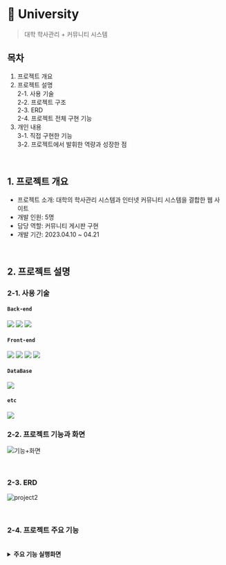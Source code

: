 # :pushpin: University
> 대학 학사관리 + 커뮤니티 시스템  

## 목차
1. 프로젝트 개요
2. 프로젝트 설명<br>
	2-1. 사용 기술<br>
    	2-2. 프로젝트 구조<br>
    	2-3. ERD<br>
   	2-4. 프로젝트 전체 구현 기능<br>
3. 개인 내용<br>
	3-1. 직접 구현한 기능<br>
	3-2. 프로젝트에서 발휘한 역량과 성장한 점

<br>

## 1. 프로젝트 개요
- 프로젝트 소개: 대학의 학사관리 시스템과 인터넷 커뮤니티 시스템을 결합한 웹 사이트
- 개발 인원: 5명
- 담당 역할: 커뮤니티 게시판 구현
- 개발 기간: 2023.04.10 ~ 04.21
<br>

## 2. 프로젝트 설명

### 2-1. 사용 기술

#### `Back-end`
<div>
<img src="https://img.shields.io/badge/java-007396?style=for-the-badge&logo=OpenJDK&logoColor=white">
<img src="https://img.shields.io/badge/spring-6DB33F?style=for-the-badge&logo=spring&logoColor=white">
<img src="https://img.shields.io/badge/apache tomcat-F8DC75?style=for-the-badge&logo=apachetomcat&logoColor=white">
</div>

#### `Front-end`
<div>
<img src="https://img.shields.io/badge/html5-E34F26?style=for-the-badge&logo=html5&logoColor=white">
<img src="https://img.shields.io/badge/css-1572B6?style=for-the-badge&logo=css3&logoColor=white">
<img src="https://img.shields.io/badge/javascript-F7DF1E?style=for-the-badge&logo=javascript&logoColor=black">
<img src="https://img.shields.io/badge/jquery-0769AD?style=for-the-badge&logo=jquery&logoColor=white">
</div>

#### `DataBase`
<img src="https://img.shields.io/badge/oracle-F80000?style=for-the-badge&logo=oracle&logoColor=white">

#### `etc`
<img src="https://img.shields.io/badge/eclipse-2C2255?style=for-the-badge&logo=eclipse&logoColor=white">

<br>

### 2-2. 프로젝트 기능과 화면

![기능+화면](https://github.com/ann99934/Hi-University/assets/110450765/6990fcb8-309c-4372-abfa-497dba3be075)

<br>

### 2-3. ERD

![project2](https://github.com/ann99934/Hi-University/assets/110450765/e7e33721-48e6-4da1-9b6d-040e68700b17)

<br>

### 2-4. 프로젝트 주요 기능
<br>
<details>
<summary><b>주요 기능 실행화면</b></summary>
<div markdown="1">

#### 유저

- 학생 로그인
![학생-로그인](https://github.com/ann99934/JSP_2_Project/assets/110450765/0791a41a-eab5-4511-873d-c79bc32c6840)

- 학생 정보 조회, 수정
![학생정보-조회_-수정](https://github.com/ann99934/JSP_2_Project/assets/110450765/2a2abc2c-8330-4cbb-8e37-cb0ff346417b)

- 수강신청, 취소, 내 수강시간표 반영
![수강-신청_-취소_-수강시간표-반영](https://github.com/ann99934/JSP_2_Project/assets/110450765/303c82fe-0b75-4b74-b6b0-a2d0fecd828b)

- 별명 설정
![커뮤니티-별명설정](https://github.com/ann99934/JSP_2_Project/assets/110450765/08bb0ad5-155c-43cb-b819-7db31aad811e)

- 커뮤니티 게시글 작성
![커뮤니티-게시글-작성](https://github.com/ann99934/JSP_2_Project/assets/110450765/7257e51b-a32a-4384-986e-cb7cd84077a0)


- 커뮤니티 게시글 수정, 삭제
![커뮤니티-게시글-수정_-삭제](https://github.com/ann99934/JSP_2_Project/assets/110450765/8f3a1a61-2a1b-451b-897e-249d1be3c0a5)

- 댓글 작성, 삭제
![댓글-등록_-삭제](https://github.com/ann99934/JSP_2_Project/assets/110450765/67b4934b-98a5-4374-9b9f-15aa6c47a929)

- 마이페이지 내 글 조회
![마이페이지-내글-조회](https://github.com/ann99934/JSP_2_Project/assets/110450765/02d1eaae-dace-4b6c-a082-d035ce7cd6a6)


#### 관리자

- 관리자 로그인
![관리자-로그인](https://github.com/ann99934/JSP_2_Project/assets/110450765/b055c659-c204-467e-a0b8-e9720d37f30e)

- 학생 정보 등록
![학생-등록](https://github.com/ann99934/JSP_2_Project/assets/110450765/fd91de59-23b7-4292-98f5-0b387b9a657f)

- 학생 정보 수정, 삭제
![학생수정_-삭제](https://github.com/ann99934/JSP_2_Project/assets/110450765/185979f8-87b9-4ca9-abb3-0565d6b9166b)

- 강의 목록 조회
![수강과목-조회](https://github.com/ann99934/JSP_2_Project/assets/110450765/0312235b-8f6d-4097-8f86-6e695ad98486)

</div>
</detail>

## 3. 개인 내용
<br>

### 3-1. 직접 구현한 기능
1. 커뮤니티 게시판
2. 마이페이지
<br>

### 3-2. 트러블 슈팅
- 자유게시판/익명게시판 나눌때
- 검색 페이징
- 글 상세보기 -> 뒤로가기 -> 페이징
<br>


## 4. 회고 / 느낀점
<br>
